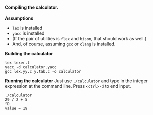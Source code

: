 #### Compiling the calculator.

**Assumptions**
* `lex` is installed
* `yacc` is installed
* (If the pair of utilities is `flex` and `bison`, that should work as
well.)
* And, of course, assuming `gcc` or `clang` is installed.


**Building the calculator**
```
lex lexer.l
yacc -d calculator.yacc
gcc lex.yy.c y.tab.c -o calculator
```

**Running the calculator**
Just use `./calculator` and type in the integer expression at the
command line. Press `<ctrl>-d` to end input.

```
./calculator
29 / 2 + 5
^D
value = 19
```

